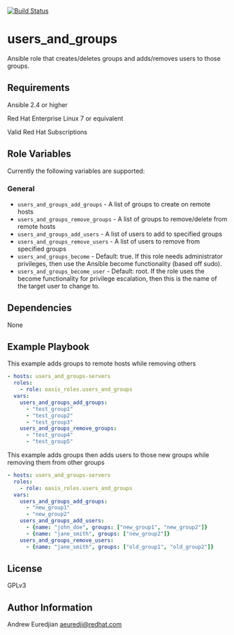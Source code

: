 [![Build Status](https://travis-ci.com/oasis-roles/users_and_groups.svg?branch=master)](https://travis-ci.com/oasis-roles/users_and_groups)

users_and_groups
===========

Ansible role that creates/deletes groups and adds/removes users to those groups.

Requirements
------------

Ansible 2.4 or higher

Red Hat Enterprise Linux 7 or equivalent

Valid Red Hat Subscriptions

Role Variables
--------------

Currently the following variables are supported:

### General
* `users_and_groups_add_groups` - A list of groups to create on remote hosts
* `users_and_groups_remove_groups` - A list of groups to remove/delete from remote hosts
* `users_and_groups_add_users` - A list of users to add to specified groups
* `users_and_groups_remove_users` - A list of users to remove from specified groups
* `users_and_groups_become` - Default: true. If this role needs administrator
  privileges, then use the Ansible become functionality (based off sudo).
* `users_and_groups_become_user` - Default: root. If the role uses the become
  functionality for privilege escalation, then this is the name of the target
  user to change to.

Dependencies
------------

None

Example Playbook
----------------

This example adds groups to remote hosts while removing others

```yaml
- hosts: users_and_groups-servers
  roles:
    - role: oasis_roles.users_and_groups
  vars:
    users_and_groups_add_groups:
      - "test_group1"
      - "test_group2"
      - "test_group3"
    users_and_groups_remove_groups:
      - "test_group4"
      - "test_group5"
```

This example adds groups then adds users to those new groups while removing them from other groups

```yaml
- hosts: users_and_groups-servers
  roles:
    - role: oasis_roles.users_and_groups
  vars:
    users_and_groups_add_groups:
      - "new_group1"
      - "new_group2"
    users_and_groups_add_users:
      - {name: "john_doe", groups: ["new_group1", "new_group2"]}
      - {name: "jane_smith", groups: ["new_group2"]}
    users_and_groups_remove_users:
      - {name: "jane_smith", groups: ["old_group1", "old_group2"]}
```

License
-------

GPLv3

Author Information
------------------

Andrew Euredjian <aeuredji@redhat.com>